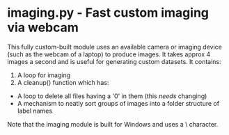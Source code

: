 # imaging.py - Fast custom imaging via webcam
This fully custom-built module uses an available camera or imaging device (such as the webcam of a laptop) to produce images. It takes approx 4 images a second and is useful for generating custom datasets. It contains:

1. A loop for imaging
2. A cleanup() function which has:
  * A loop to delete all files having a '0' in them (this *needs* changing)
  * A mechanism to neatly sort groups of images into a folder structure of label names

Note that the imaging module is built for Windows and uses a \\ character.
